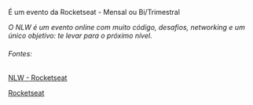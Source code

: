<p> É um evento da Rocketseat - Mensal ou Bi/Trimestral</p>

<i>O NLW é um evento online com muito código, desafios, networking e um único objetivo: te levar para o próximo nível.</i>
<h6>Fontes:</h6>
<p><a href="https://nextlevelweek.com">NLW - Rocketseat</a></p>
<p><a href="https://rocketseat.com.br/">Rocketseat</a></p>
